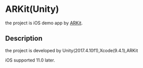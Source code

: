 # ARKit(Unity)
the project is iOS demo app by [ARKit](https://developer.apple.com/jp/arkit/). 

## Description
the project is developed by Unity(2017.4.10f1),Xcode(9.4.1),ARKit

iOS supported 11.0 later.
